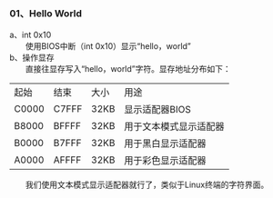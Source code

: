 ### 01、Hello World
a、int 0x10  
&emsp;&emsp;使用BIOS中断（int 0x10）显示“hello，world”  
b、操作显存  
&emsp;&emsp;直接往显存写入“hello，world”字符。显存地址分布如下：  
<table>
	<tr>
		<td>起始</td>
		<td>结束</td>
		<td>大小</td>
		<td>用途</td>
	</tr>
	<tr>
		<td>C0000</td>
		<td>C7FFF</td>
		<td>32KB</td>
		<td>显示适配器BIOS</td>
	</tr>
	<tr>
		<td>B8000</td>
		<td>BFFFF</td>
		<td>32KB</td>
		<td>用于文本模式显示适配器</td>
	</tr>
	<tr>
		<td>B0000</td>
		<td>B7FFF</td>
		<td>32KB</td>
		<td>用于黑白显示适配器</td>
	</tr>
	<tr>
		<td>A0000</td>
		<td>AFFFF</td>
		<td>32KB</td>
		<td>用于彩色显示适配器</td>
	</tr>
</table>
&emsp;&emsp;我们使用文本模式显示适配器就行了，类似于Linux终端的字符界面。